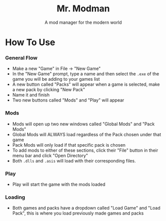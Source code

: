 <h1 align="center"> Mr. Modman </h1>
<p align="center"> A mod manager for the modern world </p>

# How To Use
### General Flow
* Make a new "Game" in File -> "New Game" 
* In the "New Game" prompt, type a name and then select the `.exe` of the game you will be adding to your games list 
* A new button called "Packs" will appear when a game is selected, make a new pack by clicking "New Pack"
* Name it and finish 
* Two new buttons called "Mods" and "Play" will appear

### Mods
* Mods will open up two new windows called "Global Mods" and "Pack Mods"
* Global Mods will ALWAYS load regardless of the Pack chosen under that game
* Pack Mods will only load if that specific pack is chosen
* To add mods to either of these sections, click their "File" button in their menu bar and click "Open Directory"
* Both `.dlls` and `.asis` will load with their corresponding files.

### Play
* Play will start the game with the mods loaded

### Loading
* Both games and packs have a dropdown called "Load Game" and "Load Pack", this is where you load previously made games and packs